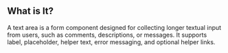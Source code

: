 ## What is It?
A text area is a form component designed for collecting longer textual input from users, such as comments, descriptions, or messages. It supports label, placeholder, helper text, error messaging, and optional helper links.